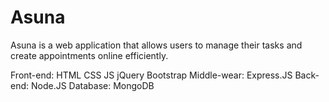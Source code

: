 # Asuna
Asuna is a web application that allows users to manage their tasks and create appointments online efficiently.

Front-end:
HTML CSS JS jQuery Bootstrap 
Middle-wear:
Express.JS
Back-end:
Node.JS 
Database:
MongoDB
